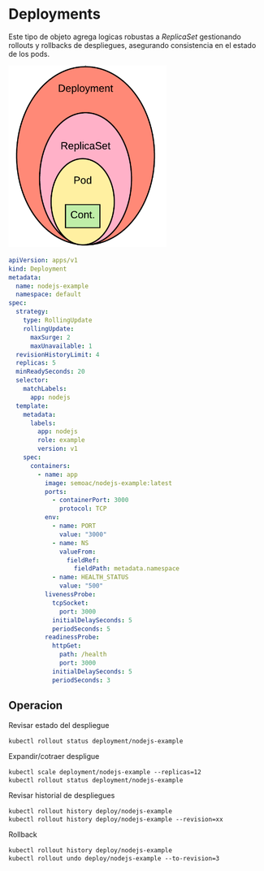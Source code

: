 # Deployments

Este tipo de objeto agrega logicas robustas a *ReplicaSet* gestionando rollouts y rollbacks de despliegues,
asegurando consistencia en el estado de los pods.


![Deploymeny](dep-rs-pod-c.png)

```yaml
apiVersion: apps/v1
kind: Deployment
metadata:
  name: nodejs-example
  namespace: default
spec:
  strategy:
    type: RollingUpdate
    rollingUpdate:
      maxSurge: 2
      maxUnavailable: 1
  revisionHistoryLimit: 4
  replicas: 5
  minReadySeconds: 20
  selector:
    matchLabels:
      app: nodejs
  template:
    metadata:
      labels:
        app: nodejs
        role: example
        version: v1
    spec:
      containers:
        - name: app
          image: semoac/nodejs-example:latest
          ports:
            - containerPort: 3000
              protocol: TCP
          env:
            - name: PORT
              value: "3000"
            - name: NS
              valueFrom:
                fieldRef:
                  fieldPath: metadata.namespace
            - name: HEALTH_STATUS
              value: "500"
          livenessProbe:
            tcpSocket:
              port: 3000
            initialDelaySeconds: 5
            periodSeconds: 5
          readinessProbe:
            httpGet:
              path: /health
              port: 3000
            initialDelaySeconds: 5
            periodSeconds: 3
```

## Operacion

Revisar estado del despliegue
```
kubectl rollout status deployment/nodejs-example
```

Expandir/cotraer despligue
```
kubectl scale deployment/nodejs-example --replicas=12
kubectl rollout status deployment/nodejs-example
```

Revisar historial de despliegues
```
kubectl rollout history deploy/nodejs-example
kubectl rollout history deploy/nodejs-example --revision=xx
```

Rollback
```
kubectl rollout history deploy/nodejs-example
kubectl rollout undo deploy/nodejs-example --to-revision=3
```
